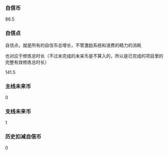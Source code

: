 ### 自信币
86.5

### 自信点
自信点，就是所有的自信币总增长，不管激励系统和浪费的精力的消耗

也对应于修炼总时长（不过未完成的未来币是不算入的，所以是已完成的项目里的完整有效修炼总时长）

141.5

### 主线未来币
0

### 支线未来币
1

### 历史扣减自信币
0
